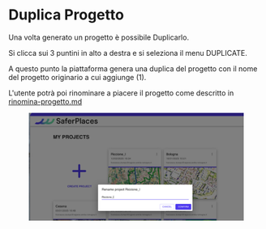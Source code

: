 # Duplica Progetto

Una volta generato un progetto è possibile Duplicarlo.

Si clicca sui 3 puntini in alto a destra e si seleziona il menu DUPLICATE.

A questo punto la piattaforma genera una duplica del progetto con il nome del progetto originario a cui aggiunge (1).

L'utente potrà poi rinominare a piacere il progetto come descritto in [rinomina-progetto.md](rinomina-progetto.md "mention")

<figure><img src="../.gitbook/assets/image (10).png" alt=""><figcaption></figcaption></figure>

